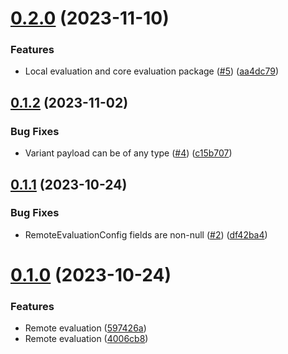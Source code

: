 # [0.2.0](https://github.com/amplitude/experiment-php-server/compare/0.1.2...0.2.0) (2023-11-10)


### Features

* Local evaluation and core evaluation package ([#5](https://github.com/amplitude/experiment-php-server/issues/5)) ([aa4dc79](https://github.com/amplitude/experiment-php-server/commit/aa4dc795228d00bab005bc8233315ad7510f5500))

## [0.1.2](https://github.com/amplitude/experiment-php-server/compare/0.1.1...0.1.2) (2023-11-02)


### Bug Fixes

* Variant payload can be of any type ([#4](https://github.com/amplitude/experiment-php-server/issues/4)) ([c15b707](https://github.com/amplitude/experiment-php-server/commit/c15b7075d4d58c4107c97746809c0fbd6d131945))

## [0.1.1](https://github.com/amplitude/experiment-php-server/compare/v0.1.0...0.1.1) (2023-10-24)


### Bug Fixes

* RemoteEvaluationConfig fields are non-null ([#2](https://github.com/amplitude/experiment-php-server/issues/2)) ([df42ba4](https://github.com/amplitude/experiment-php-server/commit/df42ba4ad3a6fc6e071fafa4ee79fed1e759e728))

# [0.1.0](https://github.com/amplitude/experiment-php-server/compare/0.0.0...0.1.0) (2023-10-24)


### Features

* Remote evaluation ([597426a](https://github.com/amplitude/experiment-php-server/commit/597426a10a4ca4cdb901ab0468273c267fc90a6e))
* Remote evaluation ([4006cb8](https://github.com/amplitude/experiment-php-server/commit/4006cb8752d00dee490febefa66c148fa1690268))
